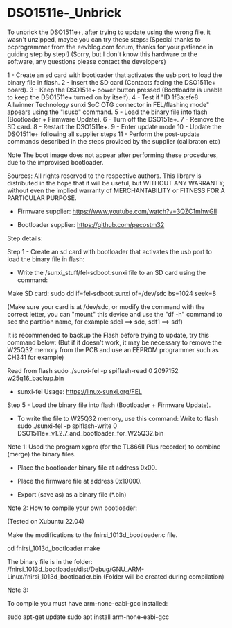 # DSO1511e-_Unbrick


To unbrick the DSO1511e+, after trying to update using the wrong file, it wasn't unzipped, maybe you can try these steps:
(Special thanks to pcprogrammer from the eevblog.com forum, thanks for your patience in guiding step by step!)
(Sorry, but I don't know this hardware or the software, any questions please contact the developers)

1 - Create an sd card with bootloader that activates the usb port to load the binary file in flash.
2 - Insert the SD card (Contacts facing the DSO1511e+ board).
3 - Keep the DSO151e+ power button pressed (Bootloader is unable to keep the DSO1511e+ turned on by itself).
4 - Test if "ID 1f3a:efe8 Allwinner Technology sunxi SoC OTG connector in FEL/flashing mode" appears using the "lsusb" command.
5 - Load the binary file into flash (Bootloader + Firmware Update).
6 - Turn off the DSO151e+.
7 - Remove the SD card.
8 - Restart the DSO1511e+.
9 - Enter update mode
10 - Update the DSO1511e+ following all supplier steps
11 - Perform the post-update commands described in the steps provided by the supplier (calibraton etc)

Note The boot image does not appear after performing these procedures, due to the improvised bootloader.

Sources:
All rights reserved to the respective authors.
This library is distributed in the hope that it will be useful, but WITHOUT ANY WARRANTY; without even the implied warranty of MERCHANTABILITY or FITNESS FOR A PARTICULAR PURPOSE.

- Firmware supplier: https://www.youtube.com/watch?v=3QZC1mhwGlI

- Bootloader supplier: https://github.com/pecostm32

Step details:

Step 1 - Create an sd card with bootloader that activates the usb port to load the binary file in flash:
- Write the /sunxi_stuff/fel-sdboot.sunxi file to an SD card using the command:

Make SD card:
sudo dd if=fel-sdboot.sunxi of=/dev/sdc bs=1024 seek=8

(Make sure your card is at /dev/sdc, or modify the command with the correct letter, you can "mount" this device and use the "df -h" command to see the partition name, for example sdc1 ==> sdc, sdf1 ==> sdf)


It is recommended to backup the Flash before trying to update, try this command below:
(But if it doesn't work, it may be necessary to remove the W25Q32 memory from the PCB and use an EEPROM programmer such as CH341 for example)

Read from flash
  sudo ./sunxi-fel -p spiflash-read 0 2097152 w25q16_backup.bin

- sunxi-fel Usage: https://linux-sunxi.org/FEL

Step 5 - Load the binary file into flash (Bootloader + Firmware Update).

- To write the file to W25Q32 memory, use this command:
Write to flash
  sudo ./sunxi-fel -p spiflash-write 0 DSO1511e+_v1.2.7_and_bootloader_for_W25Q32.bin


Note 1:
Used the program xgpro (for the TL866II Plus recorder) to combine (merge) the binary files.

- Place the bootloader binary file at address 0x00.
- Place the firmware file at address 0x10000.

- Export (save as) as a binary file (*.bin)


Note 2:
How to compile your own bootloader:
  
(Tested on Xubuntu 22.04)

Make the modifications to the fnirsi_1013d_bootloader.c file.

cd fnirsi_1013d_bootloader
make


The binary file is in the folder: 
/fnirsi_1013d_bootloader/dist/Debug/GNU_ARM-Linux/fnirsi_1013d_bootloader.bin
(Folder will be created during compilation)

Note 3:

To compile you must have arm-none-eabi-gcc installed:

sudo apt-get update
sudo apt install arm-none-eabi-gcc
